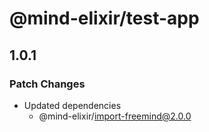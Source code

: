 # @mind-elixir/test-app

## 1.0.1

### Patch Changes

- Updated dependencies
  - @mind-elixir/import-freemind@2.0.0
